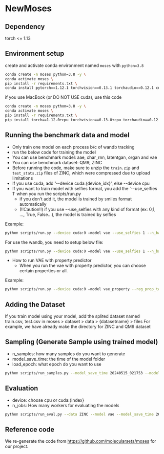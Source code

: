 # NewMoses


## Dependency
torch <= 1.13

## Environment setup
create and activate conda environment named ```moses``` with ```python=3.8```
```sh
conda create -n moses python=3.8 -y \
conda activate moses \
pip install -r requirements.txt \
conda install pytorch==1.12.1 torchvision==0.13.1 torchaudio==0.12.1 cudatoolkit=11.3 -c pytorch
```

if you use MacBook (or DO NOT USE cuda), use this code

```sh
conda create -n moses python=3.8 -y \
conda activate moses \
pip install -r requirements.txt \
pip install torch==1.12.0+cpu torchvision==0.13.0+cpu torchaudio==0.12.0 --extra-index-url https://download.pytorch.org/whl/cpu
```

## Running the benchmark data and model
- Only train one model on each process b/c of wandb tracking
- run the below code for training the model
- You can use benchmark model: aae, char_rnn, latentgan, organ and vae
- You can use benchmark dataset: QM9, ZINC
- Before running the code, make sure to unzip the `train.zip` and `test_stats.zip` files of ZINC, which were compressed due to upload limitations
- If you use cuda, add '--device cuda:{device_idx}', else --device cpu
- If you want to train model with selfies format, you add the '--use_selfies 1' when you run the scripts/run.py
    - if you don't add it, the model is trained by smiles format automatically
    - (!!Caution!!) if you use --use_selfies with any kind of format (ex: 0,1, ..., True, False...), the model is trained by selfies

Example:

```sh
python scripts/run.py --device cuda:0 —model vae --use_selfies 1 --n_batch 2048
```

For use the wandb, you need to setup below file:

```sh
python scripts/run.py --device cuda:0 —model vae --use_selfies 1 --n_batch 2048 --wandb_entity {wandb_id} --wandb_project {project_name} --nowandb 0
```

- How to run VAE with property predictor
  - When you run the vae with property predictor, you can choose certain properties or all.

Example:
```sh 
python scripts/run.py --device cuda:0 —model vae_property --reg_prop_tasks logP qed --n_batch 2048
```

## Adding the Dataset
If you train model using your model, add the splited dataset named train.csv, test.csv in moses > dataset > data > {datasetname} > files
For example, we have already make the directory for ZINC and QM9 dataset


## Sampling (Generate Sample using trained model)
- n_samples: how many samples do you want to generate
- model_save_time: the time of the model folder
- load_epoch: what epoch do you want to use 

```sh
python scripts/run_samples.py --model_save_time 20240515_021753 --model vae --data ZINC --load_epoch 080 --n_samples 1000
```

## Evaluation
- device: choose cpu or cuda:{index}
- n_jobs: How many workers for evaluating the models
```sh
python scripts/run_eval.py --data ZINC --model vae --model_save_time 20240515_021753 --device cpu --n_jobs 8
```


## Reference code
We re-generate the code from https://github.com/molecularsets/moses for our project.


